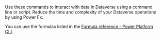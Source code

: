 Use these commands to interact with data in Dataverse using a command line or script. Reduce the time and complexity of your Dataverse operations by using Power Fx.

You can use the formulas listed in the [Formula reference - Power Platform CLI](../../../../power-fx/formula-reference-pac-cli.md).

